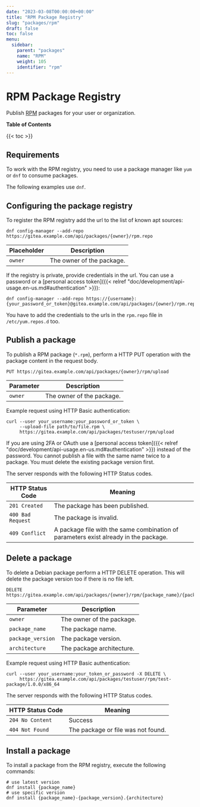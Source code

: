 ```yaml
---
date: "2023-03-08T00:00:00+00:00"
title: "RPM Package Registry"
slug: "packages/rpm"
draft: false
toc: false
menu:
  sidebar:
    parent: "packages"
    name: "RPM"
    weight: 105
    identifier: "rpm"
---
```


# RPM Package Registry

Publish [RPM](https://rpm.org/) packages for your user or organization.

**Table of Contents**

{{< toc >}}

## Requirements

To work with the RPM registry, you need to use a package manager like `yum` or `dnf` to consume packages.

The following examples use `dnf`.

## Configuring the package registry

To register the RPM registry add the url to the list of known apt sources:

```shell
dnf config-manager --add-repo https://gitea.example.com/api/packages/{owner}/rpm.repo
```

| Placeholder | Description |
| ----------- | ----------- |
| `owner`     | The owner of the package. |

If the registry is private, provide credentials in the url. You can use a password or a [personal access token]({{< relref "doc/development/api-usage.en-us.md#authentication" >}}):

```shell
dnf config-manager --add-repo https://{username}:{your_password_or_token}@gitea.example.com/api/packages/{owner}/rpm.repo
```

You have to add the credentials to the urls in the `rpm.repo` file in `/etc/yum.repos.d` too.

## Publish a package

To publish a RPM package (`*.rpm`), perform a HTTP PUT operation with the package content in the request body.

```
PUT https://gitea.example.com/api/packages/{owner}/rpm/upload
```

| Parameter | Description |
| --------- | ----------- |
| `owner`   | The owner of the package. |

Example request using HTTP Basic authentication:

```shell
curl --user your_username:your_password_or_token \
     --upload-file path/to/file.rpm \
     https://gitea.example.com/api/packages/testuser/rpm/upload
```

If you are using 2FA or OAuth use a [personal access token]({{< relref "doc/development/api-usage.en-us.md#authentication" >}}) instead of the password.
You cannot publish a file with the same name twice to a package. You must delete the existing package version first.

The server responds with the following HTTP Status codes.

| HTTP Status Code  | Meaning |
| ----------------- | ------- |
| `201 Created`     | The package has been published. |
| `400 Bad Request` | The package is invalid. |
| `409 Conflict`    | A package file with the same combination of parameters exist already in the package. |

## Delete a package

To delete a Debian package perform a HTTP DELETE operation. This will delete the package version too if there is no file left.

```
DELETE https://gitea.example.com/api/packages/{owner}/rpm/{package_name}/{package_version}/{architecture}
```

| Parameter         | Description |
| ----------------- | ----------- |
| `owner`           | The owner of the package. |
| `package_name`    | The package name. |
| `package_version` | The package version. |
| `architecture`    | The package architecture. |

Example request using HTTP Basic authentication:

```shell
curl --user your_username:your_token_or_password -X DELETE \
     https://gitea.example.com/api/packages/testuser/rpm/test-package/1.0.0/x86_64
```

The server responds with the following HTTP Status codes.

| HTTP Status Code  | Meaning |
| ----------------- | ------- |
| `204 No Content`  | Success |
| `404 Not Found`   | The package or file was not found. |

## Install a package

To install a package from the RPM registry, execute the following commands:

```shell
# use latest version
dnf install {package_name}
# use specific version
dnf install {package_name}-{package_version}.{architecture}
```
